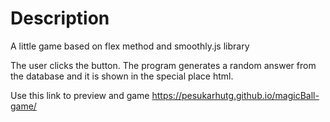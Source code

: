 # Description

A little game based on flex method and smoothly.js library

The user clicks the button. The program generates a random answer from the database and it is shown in the special place html.

Use this link to preview and game https://pesukarhutg.github.io/magicBall-game/
